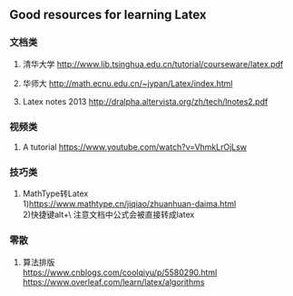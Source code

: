 ## Good resources for learning Latex

### 文档类
1. 清华大学
http://www.lib.tsinghua.edu.cn/tutorial/courseware/latex.pdf

2. 华师大
http://math.ecnu.edu.cn/~jypan/Latex/index.html

3. Latex notes 2013
http://dralpha.altervista.org/zh/tech/lnotes2.pdf


### 视频类
1. A tutorial
https://www.youtube.com/watch?v=VhmkLrOjLsw


### 技巧类
1. MathType转Latex </br>
1)https://www.mathtype.cn/jiqiao/zhuanhuan-daima.html </br>
2)快捷键alt+\ 注意文档中公式会被直接转成latex

### 零散
1. 算法排版
</br> https://www.cnblogs.com/coolqiyu/p/5580290.html
</br> https://www.overleaf.com/learn/latex/algorithms
